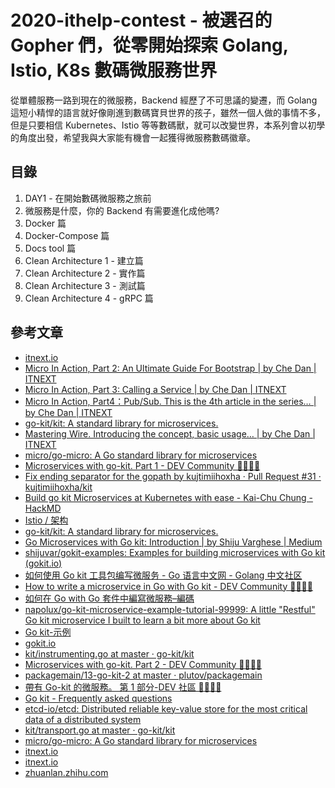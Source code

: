 # 2020-ithelp-contest - 被選召的 Gopher 們，從零開始探索 Golang, Istio, K8s 數碼微服務世界

從單體服務一路到現在的微服務，Backend 經歷了不可思議的變遷，而 Golang 這短小精悍的語言就好像剛進到數碼寶貝世界的孩子，雖然一個人做的事情不多，但是只要相信 Kubernetes、Istio 等等數碼獸，就可以改變世界，本系列會以初學的角度出發，希望我與大家能有機會一起獲得微服務數碼徽章。

## 目錄

1. DAY1 - 在開始數碼微服務之旅前
2. 微服務是什麼，你的 Backend 有需要進化成他嗎?
3. Docker 篇
4. Docker-Compose 篇
5. Docs tool 篇
6. Clean Architecture 1 - 建立篇
7. Clean Architecture 2 - 實作篇
8. Clean Architecture 3 - 測試篇
9. Clean Architecture 4 - gRPC 篇

## 參考文章

- [itnext.io](https://itnext.io/micro-in-action-getting-started-a79916ae3cac)
- [Micro In Action, Part 2: An Ultimate Guide For Bootstrap | by Che Dan | ITNEXT](https://itnext.io/micro-in-action-part-2-71230f01d6fb)
- [Micro In Action, Part 3: Calling a Service | by Che Dan | ITNEXT](https://itnext.io/micro-in-action-part-3-calling-a-service-55d865928f11)
- [Micro In Action, Part4：Pub/Sub. This is the 4th article in the series… | by Che Dan | ITNEXT](https://itnext.io/micro-in-action-part4-pub-sub-564f3b054ecd)
- [go-kit/kit: A standard library for microservices.](https://github.com/go-kit/kit)
- [Mastering Wire. Introducing the concept, basic usage… | by Che Dan | ITNEXT](https://itnext.io/mastering-wire-f1226717bbac)
- [micro/go-micro: A Go standard library for microservices](https://github.com/micro/go-micro)
- [Microservices with go-kit. Part 1 - DEV Community 👩‍💻👨‍💻](https://dev.to/plutov/microservices-with-go-kit-part-1-13dd)
- [Fix ending separator for the gopath by kujtimiihoxha · Pull Request #31 · kujtimiihoxha/kit](https://github.com/kujtimiihoxha/kit/pull/31)
- [Build go kit Microservices at Kubernetes with ease - Kai-Chu Chung - HackMD](https://hackmd.io/@gdg-taipei/BJ1ImG03B)
- [Istio / 架构](https://istio.io/latest/zh/docs/ops/deployment/architecture/)
- [go-kit/kit: A standard library for microservices.](https://github.com/go-kit/kit)
- [Go Microservices with Go kit: Introduction | by Shiju Varghese | Medium](https://medium.com/@shijuvar/go-microservices-with-go-kit-introduction-43a757398183)
- [shijuvar/gokit-examples: Examples for building microservices with Go kit (gokit.io)](https://github.com/shijuvar/gokit-examples)
- [如何使用 Go kit 工具包编写微服务 - Go 语言中文网 - Golang 中文社区](https://studygolang.com/articles/21378)
- [How to write a microservice in Go with Go kit - DEV Community 👩‍💻👨‍💻](https://dev.to/napolux/how-to-write-a-microservice-in-go-with-go-kit-a66)
- [如何在 Go with Go 套件中編寫微服務–編碼](https://coding.napolux.com/how-to-write-a-microservice-in-go-with-go-kit/)
- [napolux/go-kit-microservice-example-tutorial-99999: A little "Restful" Go kit microservice I built to learn a bit more about Go kit](https://github.com/napolux/go-kit-microservice-example-tutorial-99999)
- [Go kit-示例](https://gokit.io/examples/)
- [gokit.io](https://gokit.io/examples/stringsvc.html#calling-other-services)
- [kit/instrumenting.go at master · go-kit/kit](https://github.com/go-kit/kit/blob/master/examples/shipping/tracking/instrumenting.go)
- [Microservices with go-kit. Part 2 - DEV Community 👩‍💻👨‍💻](https://dev.to/plutov/packagemain-13-microservices-with-go-kit-part-2-4lgh)
- [packagemain/13-go-kit-2 at master · plutov/packagemain](https://github.com/plutov/packagemain/tree/master/13-go-kit-2)
- [帶有 Go-kit 的微服務。 第 1 部分-DEV 社區 👩‍💻👨‍💻](https://dev.to/plutov/microservices-with-go-kit-part-1-13dd)
- [Go kit - Frequently asked questions](https://gokit.io/faq/#what-is-go-kit)
- [etcd-io/etcd: Distributed reliable key-value store for the most critical data of a distributed system](https://github.com/etcd-io/etcd)
- [kit/transport.go at master · go-kit/kit](https://github.com/go-kit/kit/blob/master/examples/shipping/booking/transport.go)
- [micro/go-micro: A Go standard library for microservices](https://github.com/micro/go-micro)
- [itnext.io](https://itnext.io/micro-in-action-part-3-calling-a-service-55d865928f11)
- [itnext.io](https://itnext.io/micro-in-action-part6-service-discovery-f988988e5936)
- [zhuanlan.zhihu.com](https://zhuanlan.zhihu.com/p/79897640)
